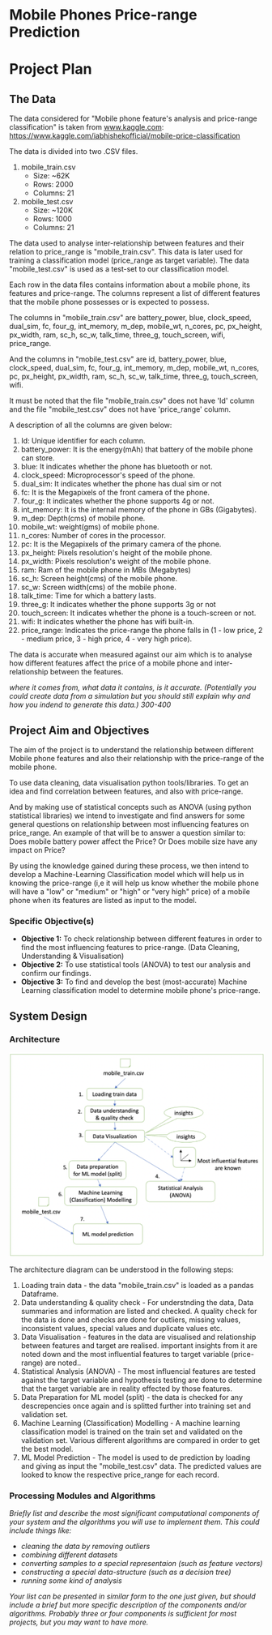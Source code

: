 # Mobile Phones Price-range Prediction

# Project Plan

## The Data

The data considered for "Mobile phone feature's analysis and price-range classification" is taken from www.kaggle.com:
https://www.kaggle.com/iabhishekofficial/mobile-price-classification

The data is divided into two .CSV files.
    
   1. mobile_train.csv
        * Size: ~62K
        * Rows: 2000
        * Columns: 21
   2. mobile_test.csv
        * Size: ~120K
        * Rows: 1000
        * Columns: 21

The data used to analyse inter-relationship between features and their relation to price_range is "mobile_train.csv". This data is later used for training a classification model (price_range as target variable). The data "mobile_test.csv" is used as a test-set to our classification model.

Each row in the data files contains information about a mobile phone, its features and price-range. The columns represent a list of different features that the mobile phone possesses or is expected to possess. 

The columns in "mobile_train.csv" are 
battery_power, blue, clock_speed, dual_sim, fc, four_g, int_memory, m_dep, mobile_wt, n_cores, pc, px_height, px_width, ram, sc_h, sc_w, talk_time, three_g, touch_screen, wifi, price_range.

And the columns in "mobile_test.csv" are 
id, battery_power, blue, clock_speed, dual_sim, fc, four_g, int_memory, m_dep, mobile_wt, n_cores, pc, px_height, px_width, ram, sc_h, sc_w, talk_time, three_g, touch_screen, wifi. 

It must be noted that the file "mobile_train.csv" does not have 'Id' column and the file "mobile_test.csv" does not have 'price_range' column. 

A description of all the columns are given below:
1. Id: Unique identifier for each column.
2. battery_power: It is the energy(mAh) that battery of the mobile phone can store.
3. blue: It indicates whether the phone has bluetooth or not.
4. clock_speed: Microprocessor's speed of the phone.
5. dual_sim: It indicates whether the phone has dual sim or not
6. fc: It is the Megapixels of the front camera of the phone.
7. four_g: It indicates whether the phone supports 4g or not.
8. int_memory: It is the internal memory of the phone in GBs (Gigabytes).
9. m_dep: Depth(cms) of mobile phone.
10. mobile_wt: weight(gms) of mobile phone.
11. n_cores: Number of cores in the processor.
12. pc: It is the Megapixels of the primary camera of the phone. 
13. px_height: Pixels resolution's height of the mobile phone.
14. px_width: Pixels resolution's weight of the mobile phone.
15. ram: Ram of the mobile phone in MBs (Megabytes) 
16. sc_h: Screen height(cms) of the mobile phone. 
17. sc_w: Screen width(cms) of the mobile phone.
18. talk_time: Time for which a battery lasts.
19. three_g: It indicates whether the phone supports 3g or not 
20. touch_screen: It indicates whether the phone is a touch-screen or not.
21. wifi: It indicates whether the phone has wifi built-in.
22. price_range: Indicates the price-range the phone falls in (1 - low price, 2 - medium price, 3 - high price, 4 - very high price).

The data is accurate when measured against our aim which is to analyse how different features  affect the price of a mobile phone and inter-relationship between the features.

_where it comes from, what data it contains, is it accurate. (Potentially you could create data from a simulation but you should still explain why and how you indend to generate this data.) 300-400_

## Project Aim and Objectives

The aim of the project is to understand the relationship between different Mobile phone features and also their relationship with the price-range of the mobile phone.

To use data cleaning, data visualisation python tools/libraries. To get an idea and find correlation between features, and also with price-range.

And by making use of statistical concepts such as ANOVA (using python statistical libraries) we intend to investigate and find answers for some general questions on relationship between most influencing features on price_range. An example of that will be to answer a question similar to: Does mobile battery power affect the Price? Or Does mobile size have any impact on Price?

By using the knowledge gained during these process, we then intend to develop a Machine-Learning Classification model which will help us in knowing the price-range (i,e it will help us know whether the mobile phone will have a "low" or "medium" or "high" or "very high" price) of a mobile phone when its features are listed as input to the model.

### Specific Objective(s)

* __Objective 1:__ To check relationship between different features in order to find the most influencing features to price-range. (Data Cleaning, Understanding & Visualisation)
* __Objective 2:__ To use statistical tools (ANOVA) to test our analysis and confirm our findings.
* __Objective 3:__ To find and develop the best (most-accurate) Machine Learning classification model to determine mobile phone's price-range.

## System Design

### Architecture
![](architecture.png)

The architecture diagram can be understood in the following steps:
1. Loading train data - the data "mobile_train.csv" is loaded as a pandas Dataframe.
2. Data understanding & quality check - For understnding the data, Data summaries and information are listed and checked. A quality check for the data is done and checks are done for outliers, missing values, inconsistent values, special values and duplicate values etc. 
3. Data Visualisation - features in the data are visualised and relationship between features and target are realised. important insights from it are noted down and the most influential features to target variable (price-range) are noted..
4. Statistical Analysis (ANOVA) - The most influencial features are tested against the target variable and hypothesis testing are done to determine that the target variable are in reality effected by those features.
5. Data Preparation for ML model (split) - the data is checked for any descrepencies once again and is splitted further into training set and validation set.
6. Machine Learning (Classification) Modelling - A machine learning classification model is trained on the train set and validated on the validation set. Various different algorithms are compared in order to get the best model.
7. ML Model Prediction - The model is used to de prediction by loading and giving as input the "mobile_test.csv" data. The predicted values are looked to know the respective price_range for each record.
  
### Processing Modules and Algorithms

_Briefly list and describe the most significant computational components of your system and the algorithms you will use to implement them. 
This could include things like:_

* _cleaning the data by removing outliers_
* _combining different datasets_
* _converting samples to a special representaion (such as feature vectors)_
* _constructing a special data-structure (such as a decision tree)_
* _running some kind of analysis_

_Your list can be presented in similar form to the one just given, 
but should include a brief
but more specific description of the components and/or algorithms.
Probably three or four components is sufficient for most projects, but
you may want to have more._
